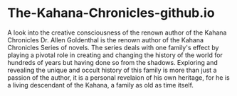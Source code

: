 # The-Kahana-Chronicles-github.io
A look into the creative consciousness of the renown author of the Kahana Chronicles
Dr. Allen Goldenthal is the renown author of the Kahana Chronicles Series of novels.
The series deals with one family's effect by playing a pivotal role in creating and changing the history of the world for hundreds of years but having done so from the shadows.
Exploring and revealing the unique and occult history of this family is more than just a passion of the author, it is a personal revelaion of his own heritage, for he is a living descendant of the Kahana, a family as old as time itself.
